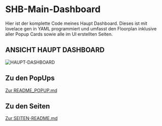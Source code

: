# SHB-Main-Dashboard
Hier ist der komplette Code meines Haupt Dashboard. Dieses ist mit lovelace gen in YAML programmiert und umfasst den Floorplan inklusive aller Popup Cards sowie alle im UI erstellten Seiten.


## ANSICHT HAUPT DASHBOARD

![HAUPT-DASHBOARD](/../main/01_Haupt-Dashboard/Haupt-Bilder/HAUPT-DASHBOARD.png)

## Zu den PopUps

[Zur README_POPUP.md](/../main/01_Haupt-Dashboard/C_PopUps/README_POPUP.md)

## Zu den Seiten

[Zur SEITEN-README.md](/../main/02_UI-Dashboards//SEITEN-README.md)
